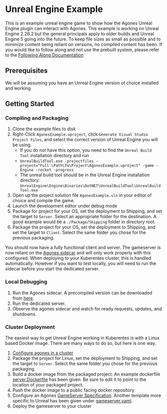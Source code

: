 # Unreal Engine Example
This is an example unreal engine game to show how the Agones Unreal Engine plugin can interact with Agones. This example is working on Unreal Engine 2.26.2 but the general principals apply to older builds and Unreal Engine 5 going into the future. To keep file sizes as small as possible and to minimize content being reliant on versions, no compiled content has been. If you would like to follow along and not use the prebuilt system, please refer to the [Following Along Documentation](FollowAlong.md)

## Prerequisites
We will be assuming you have an Unreal Engine version of choice installed and working

## Getting Started
### Compiling and Packaging
1. Clone the example files to disk
2. Right-Click `AgonesExample.uproject`, click `Generate Visual Studio Project Files`, and select the correct version of Unreal Engine you will be using. 
	- If you do not have this option, you need to find the `Unreal Build Tool` installation directory and run
	- `UnrealBuildTool.exe -projectfiles -project="Full:\Path\To\Project\AgonesExample.uproject" -game -Engine -rocket -progress`
	- The unreal build tool should be in the Unreal Engine installation directory: `UnrealEngine\Engine\Binaries\DotNET\UnrealBuildTool\UnrealBuildTool.exe`
3. Open up the project solution file `AgonesExample.sln` in your editor of choice and compile the game.
4. Launch the development editor under debug mode
5. Package for project for your OS, set the deployment to Shipping, and set the target to `Server`. Select an appropriate folder for the destination. A good example would be a `./Package/Shipping` folder in directory root.
6. Package the project for your OS, set the deployment to Shipping, and set the target to `Client`. Select the same folder you chose for the previous packaging.

You should now have a fully functional client and server. The gameserver is now reliant on the [Agones sidecar](https://agones.dev/site/docs/guides/client-sdks/local/) and will only work properly with this configured. When deploying to your Kuberentes cluster, this is handled automatically. However if you want to test locally, you will need to run the sidecar before you start the dedicated server.

### Local Debugging
1. Run the Agones sidecar. A precompiled version can be downloaded from [here](https://agones.dev/site/docs/guides/client-sdks/local/). 
2. Run the dedicated server.
3. Observe the agones sidecar and watch for ready requests, updates, and shutdowns.
### Cluster Deployment
The easiest way to get Unreal Engine working in Kuberentes is with a Linux based Docker image. There are many ways to do so, but here is one way.
1. [Configure agones in a cluster](https://agones.dev/site/docs/installation/install-agones/helm/)
2. Package the project for Linux, set the deployment to Shipping, and set the target to `Server`. Select the same folder you chose for the previous packaging.
3. Build a docker image from the packaged project. An example dockerfile [server.Dockerfile](server.Dockerfile) has been given. Be sure to edit it to point to the location of your packaged project.
4. Push the docker image to a public facing docker repository
5. Configure an Agones [GameServer Specification](https://agones.dev/site/docs/reference/gameserver/). Another template more specific to Unreal has been given under [gameserver.yaml](gameserver.yaml).
6. Deploy the gameserver to your cluster


